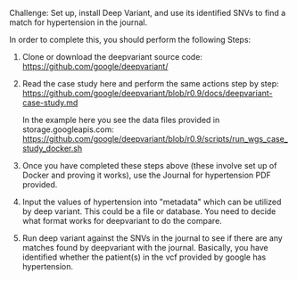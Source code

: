 Challenge:  Set up, install Deep Variant, and use its identified SNVs to find a match for hypertension in the journal.

In order to complete this, you should perform the following Steps:

1.  Clone or download the deepvariant source code: 
    https://github.com/google/deepvariant/
    
2.  Read the case study here and perform the same actions step by step:
    https://github.com/google/deepvariant/blob/r0.9/docs/deepvariant-case-study.md
    
    In the example here you see the data files provided in storage.googleapis.com:
    https://github.com/google/deepvariant/blob/r0.9/scripts/run_wgs_case_study_docker.sh
    
3.  Once you have completed these steps above (these involve set up of Docker and proving it works), use the Journal for hypertension PDF provided.

4.  Input the values of hypertension into "metadata" which can be utilized by deep variant.  This could be a file or database.  You need to decide what format works for deepvariant to do the compare.

5.  Run deep variant against the SNVs in the journal to see if there are any matches found by deepvariant with the journal.  Basically, you have identified whether the patient(s) in the vcf provided by google has hypertension.
